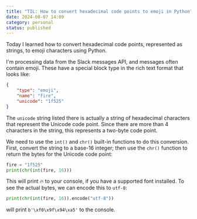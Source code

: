 ```yaml
---
title: "TIL: How to convert hexadecimal code points to emoji in Python"
date: 2024-08-07 14:09
category: personal
status: published
---
```


Today I learned how to convert hexadecimal code points, represented as strings, to emoji characters using Python.

I'm processing data from the Slack messages API, and messages often contain emoji. These have a special block type in the rich text format that looks like:

```json
{
    "type": "emoji",
    "name": "fire",
    "unicode": "1f525"
}
```

The `unicode` string listed there is actually a string of hexadecimal characters that represent the Unicode code point. Since there are more than 4 characters in the string, this represents a two-byte code point.

We need to use the `int()` and `chr()` built-in functions to do this conversion. First, convert the string to a base-16 integer; then use the `chr()` function to return the bytes for the Unicode code point:

```python
fire = "1f525"
print(chr(int(fire, 16)))
```

This will print 🔥 to your console, if you have a supported font installed. To see the actual bytes, we can encode this to `utf-8`:

```python
print(chr(int(fire, 16)).encode("utf-8"))
```

will print `b'\xf0\x9f\x94\xa5'` to the console.

